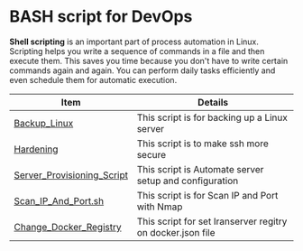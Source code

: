 # BASH script for DevOps 

**Shell scripting** is an important part of process automation in Linux. Scripting helps you write a sequence of commands in a file and then execute them.
This saves you time because you don't have to write certain commands again and again. You can perform daily tasks efficiently and even schedule them for automatic execution.


| Item | Details |
|--|--|
| [Backup_Linux](https://github.com/majidroodi/DevOps_ToolBox/blob/main/Bash/Backup_Linux.sh) | This script is for backing up a Linux server |
| [Hardening](https://github.com/majidroodi/DevOps_ToolBox/blob/main/Bash/hardening.sh) | This script is to make ssh more secure |
| [Server_Provisioning_Script](https://github.com/majidroodi/DevOps_ToolBox/blob/main/Bash/Server_Provisioning.sh) | This script is Automate server setup and configuration |
| [Scan_IP_And_Port.sh](https://github.com/majidroodi/DevOps_ToolBox/blob/main/Bash/Scan_IP_And_Port.sh) | This script is for Scan IP and Port with Nmap |
| [Change_Docker_Registry](https://github.com/majidroodi/DevOps_ToolBox/blob/main/Bash/change_docker_registry.sh) | This script for set Iranserver regitry on docker.json file |